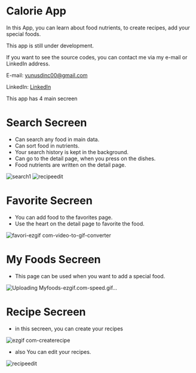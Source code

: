 # Calorie App

In this App, you can learn about food nutrients, to create recipes, add your special foods.

This app is still under development.

If you want to see the source codes, you can contact me via my e-mail or LinkedIn address.

E-mail: yunusdinc00@gmail.com

LinkedIn: [LinkedIn](https://www.linkedin.com/in/yunus-din%C3%A7-567a18179/)

This app has 4 main secreen 

# Search Secreen
 - Can search any food in main data.
 - Can sort food in nutrients.
 - Your search history is kept in the background.
 - Can go to the detail page, when you press on the dishes.
 - Food nutrients are written on the detail page.

   
![search1](https://github.com/tarcuss/calorie-app-review/assets/103863429/ab73af60-7d2e-4791-9e71-5c82d2af1d06)
![recipeedit](https://github.com/tarcuss/calorie-app-review/assets/103863429/9490c761-fe1b-4f6f-a726-fc6fcafc4fbf)




# Favorite Secreen 
 - You can add food to the favorites page.
 - Use the heart on the detail page to favorite the food.

![favori-ezgif com-video-to-gif-converter](https://github.com/tarcuss/calorie-app-review/assets/103863429/9f3d4d85-6a70-4ff5-9a59-b3d0b9e72bbd)


# My Foods Secreen
 - This page can be used when you want to add a special food.

![Uploading Myfoods-ezgif.com-speed.gif…]()


# Recipe Secreen
 - in this secreen, you can create your recipes
   
![ezgif com-createrecipe](https://github.com/tarcuss/calorie-app-review/assets/103863429/006c04f7-15a5-4404-8963-719e90dbe51d)

 - also You can edit your recipes.

![recipeedit](https://github.com/tarcuss/calorie-app-review/assets/103863429/f911cff1-f570-4a9d-8ff7-d2e4d32d0040)

